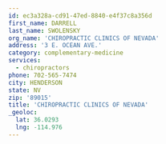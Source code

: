```yaml
---
id: ec3a328a-cd91-47ed-8840-e4f37c8a356d
first_name: DARRELL
last_name: SWOLENSKY
org_name: 'CHIROPRACTIC CLINICS OF NEVADA'
address: '3 E. OCEAN AVE.'
category: complementary-medicine
services:
  - chiropractors
phone: 702-565-7474
city: HENDERSON
state: NV
zip: '89015'
title: 'CHIROPRACTIC CLINICS OF NEVADA'
_geoloc:
  lat: 36.0293
  lng: -114.976
---
```

